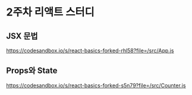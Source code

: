 # 2주차 리액트 스터디

## JSX 문법

https://codesandbox.io/s/react-basics-forked-rhl58?file=/src/App.js



## Props와 State

https://codesandbox.io/s/react-basics-forked-s5n79?file=/src/Counter.js
